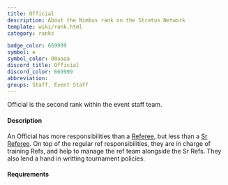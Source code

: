 ```yaml
---
title: Official
description: About the Nimbus rank on the Stratus Network
template: wiki/rank.html
category: ranks

badge_color: 669999
symbol: ❖
symbol_color: 00aaaa
discord_title: Official
discord_color: 669999
abbreviation: 
groups: Staff, Event Staff
---
```


Official is the second rank within the event staff team.

#### Description

An Official has more responsibilities than a [Referee](https://mcresourcepile.github.io/addon-project/wiki/ranks/referee), but less than a [Sr Referee](https://mcresourcepile.github.io/addon-project/wiki/ranks/senior_ref). On top of the regular ref responsibilities, they are in charge of training Refs, and help to manage the ref team alongside the Sr Refs. They also lend a hand in writting tournament policies. 

#### Requirements

